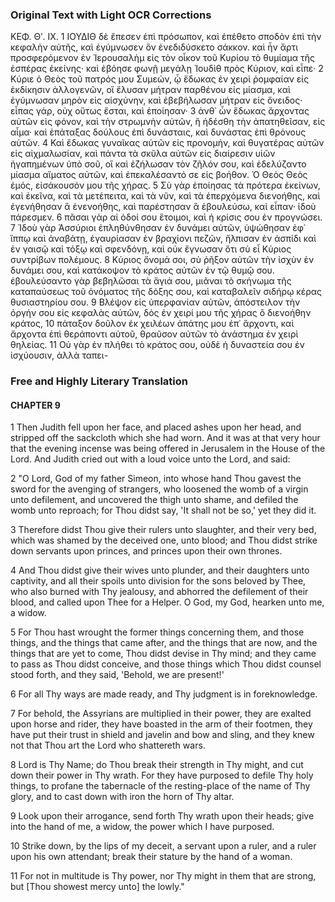 ### Original Text with Light OCR Corrections

ΚΕΦ. Θʹ. ΙΧ.
1 ΙΟΥΔΙΘ δὲ ἔπεσεν ἐπὶ πρόσωπον, καὶ ἐπέθετο σποδὸν ἐπὶ τὴν
κεφαλὴν αὐτῆς, καὶ ἐγύμνωσεν ὃν ἐνεδιδύσκετο σάκκον. καὶ ἦν
ἄρτι προσφερόμενον ἐν Ἱερουσαλὴμ εἰς τὸν οἶκον τοῦ Κυρίου τὸ
θυμίαμα τῆς ἑσπέρας ἐκείνης· καὶ ἐβόησε φωνῇ μεγάλῃ Ἰουδὶθ πρὸς
Κύριον, καὶ εἶπε·
2 Κύριε ὁ Θεὸς τοῦ πατρός μου Συμεών, ᾧ ἔδωκας ἐν χειρὶ ῥομφαίαν
εἰς ἐκδίκησιν ἀλλογενῶν, οἳ ἔλυσαν μήτραν παρθένου εἰς μίασμα,
καὶ ἐγύμνωσαν μηρὸν εἰς αἰσχύνην, καὶ ἐβεβήλωσαν μήτραν εἰς ὄνειδος·
εἶπας γάρ, οὐχ οὕτως ἔσται, καὶ ἐποίησαν·
3 ἀνθ᾿ ὧν ἔδωκας ἄρχοντας αὐτῶν εἰς φόνον, καὶ τὴν στρωμνὴν
αὐτῶν, ἣ ἠδέσθη τὴν ἀπατηθεῖσαν, εἰς αἷμα· καὶ ἐπάταξας δούλους
ἐπὶ δυνάσταις, καὶ δυνάστας ἐπὶ θρόνους αὐτῶν.
4 Καὶ ἔδωκας γυναῖκας αὐτῶν εἰς προνομήν, καὶ θυγατέρας αὐτῶν
εἰς αἰχμαλωσίαν, καὶ πάντα τὰ σκῦλα αὐτῶν εἰς διαίρεσιν υἱῶν
ἠγαπημένων ὑπὸ σοῦ, οἳ καὶ ἐζήλωσαν τὸν ζῆλόν σου, καὶ ἐδελύζαντο
μίασμα αἵματος αὐτῶν, καὶ ἐπεκαλέσαντό σε εἰς βοήθον.
Ὁ Θεὸς Θεὸς ἐμός, εἰσάκουσόν μου τῆς χήρας.
5 Σὺ γὰρ ἐποίησας τὰ πρότερα ἐκείνων, καὶ ἐκεῖνα, καὶ τὰ μετέπειτα,
καὶ τὰ νῦν, καὶ τὰ ἐπερχόμενα διενοήθης, καὶ ἐγενήθησαν ἃ ἐνενοήθης,
καὶ παρέστησαν ἃ ἐβουλεύσω, καὶ εἶπαν· ἰδοὺ πάρεσμεν.
6 πᾶσαι γὰρ αἱ ὁδοί σου ἕτοιμοι, καὶ ἡ κρίσις σου ἐν προγνώσει.
7 Ἰδοὺ γὰρ Ἀσσύριοι ἐπληθύνθησαν ἐν δυνάμει αὐτῶν, ὑψώθησαν
ἐφ᾿ ἵππῳ καὶ ἀναβάτῃ, ἐγαυρίασαν ἐν βραχίονι πεζῶν, ἤλπισαν
ἐν ἀσπίδι καὶ ἐν γαισῷ καὶ τόξῳ καὶ σφενδόνῃ, καὶ οὐκ ἔγνωσαν
ὅτι σὺ εἶ Κύριος συντρίβων πολέμους.
8 Κύριος ὄνομά σοι, σὺ ῥῆξον αὐτῶν τὴν ἰσχὺν ἐν δυνάμει σου,
καὶ κατάκοψον τὸ κράτος αὐτῶν ἐν τῷ θυμῷ σου. ἐβουλεύσαντο
γὰρ βεβηλῶσαι τὰ ἅγιά σου, μιᾶναι τὸ σκήνωμα τῆς καταπαύσεως
τοῦ ὀνόματος τῆς δόξης σου, καὶ καταβαλεῖν σιδήρῳ κέρας
θυσιαστηρίου σου.
9 Βλέψον εἰς ὑπερφανίαν αὐτῶν, ἀπόστειλον τὴν ὀργήν σου εἰς
κεφαλὰς αὐτῶν, δὸς ἐν χειρί μου τῆς χήρας ὃ διενοήθην κράτος,
10 πάταξον δοῦλον ἐκ χειλέων ἀπάτης μου ἐπ᾿ ἄρχοντι, καὶ ἄρχοντα
ἐπὶ θεράποντι αὐτοῦ, θραῦσον αὐτῶν τὸ ἀνάστημα ἐν χειρὶ θηλείας.
11 Οὐ γὰρ ἐν πλήθει τὸ κράτος σου, οὐδὲ ἡ δυναστεία σου ἐν ἰσχύουσιν, ἀλλὰ ταπει-

### Free and Highly Literary Translation

#### CHAPTER 9

1 Then Judith fell upon her face, and placed ashes upon her head, and stripped off the sackcloth which she had worn. And it was at that very hour that the evening incense was being offered in Jerusalem in the House of the Lord. And Judith cried out with a loud voice unto the Lord, and said:

2 "O Lord, God of my father Simeon, into whose hand Thou gavest the sword for the avenging of strangers, who loosened the womb of a virgin unto defilement, and uncovered the thigh unto shame, and defiled the womb unto reproach; for Thou didst say, 'It shall not be so,' yet they did it.

3 Therefore didst Thou give their rulers unto slaughter, and their very bed, which was shamed by the deceived one, unto blood; and Thou didst strike down servants upon princes, and princes upon their own thrones.

4 And Thou didst give their wives unto plunder, and their daughters unto captivity, and all their spoils unto division for the sons beloved by Thee, who also burned with Thy jealousy, and abhorred the defilement of their blood, and called upon Thee for a Helper. O God, my God, hearken unto me, a widow.

5 For Thou hast wrought the former things concerning them, and those things, and the things that came after, and the things that are now, and the things that are yet to come, Thou didst devise in Thy mind; and they came to pass as Thou didst conceive, and those things which Thou didst counsel stood forth, and they said, 'Behold, we are present!'

6 For all Thy ways are made ready, and Thy judgment is in foreknowledge.

7 For behold, the Assyrians are multiplied in their power, they are exalted upon horse and rider, they have boasted in the arm of their footmen, they have put their trust in shield and javelin and bow and sling, and they knew not that Thou art the Lord who shattereth wars.

8 Lord is Thy Name; do Thou break their strength in Thy might, and cut down their power in Thy wrath. For they have purposed to defile Thy holy things, to profane the tabernacle of the resting-place of the name of Thy glory, and to cast down with iron the horn of Thy altar.

9 Look upon their arrogance, send forth Thy wrath upon their heads; give into the hand of me, a widow, the power which I have purposed.

10 Strike down, by the lips of my deceit, a servant upon a ruler, and a ruler upon his own attendant; break their stature by the hand of a woman.

11 For not in multitude is Thy power, nor Thy might in them that are strong, but [Thou showest mercy unto] the lowly."